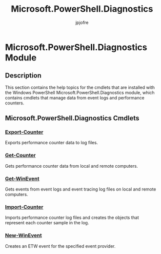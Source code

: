 ﻿---
title: Microsoft.PowerShell.Diagnostics
description: 
keywords: powershell, cmdlet
author: jpjofre
manager: carolz
ms.date: 2016-10-11
ms.topic: reference
ms.prod: powershell
ms.technology: powershell
Module Name: Microsoft.PowerShell.Diagnostics
Module Guid: ca046f10-ca64-4740-8ff9-2565dba61a4f
Download Help Link: http://go.microsoft.com/fwlink/?LinkId=822105
Help Version: 5.1.0.2
Locale: en-US
---

# Microsoft.PowerShell.Diagnostics Module
## Description
This section contains the help topics for the cmdlets that are installed with the Windows PowerShell Microsoft.PowerShell.Diagnostics module, which contains cmdlets that manage data from event logs and performance counters.

## Microsoft.PowerShell.Diagnostics Cmdlets
### [Export-Counter](.\Export-Counter.md)
Exports performance counter data to log files.


### [Get-Counter](.\Get-Counter.md)
Gets performance counter data from local and remote computers.


### [Get-WinEvent](.\Get-WinEvent.md)
Gets events from event logs and event tracing log files on local and remote computers.


### [Import-Counter](.\Import-Counter.md)
Imports performance counter log files and creates the objects that represent each counter sample in the log.


### [New-WinEvent](.\New-WinEvent.md)
Creates an ETW event for the specified event provider.

